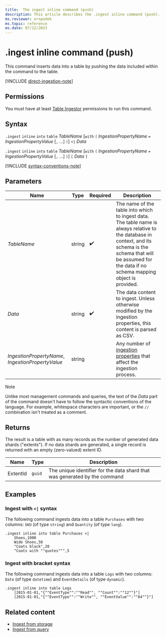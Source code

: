 ```yaml
---
title:  The ingest inline command (push)
description: This article describes the .ingest inline command (push).
ms.reviewer: orspodek
ms.topic: reference
ms.date: 07/12/2023
---
```

# .ingest inline command (push)

This command inserts data into a table by pushing the data included within the command to the table.

[!INCLUDE [direct-ingestion-note](../../../includes/direct-ingestion-note.md)]

## Permissions

You must have at least [Table Ingestor](../access-control/role-based-access-control.md) permissions to run this command.

## Syntax

`.ingest` `inline` `into` `table` *TableName*
[`with` `(` *IngestionPropertyName* `=` *IngestionPropertyValue* [`,` ...] `)`]
`<|` *Data*

`.ingest` `inline` `into` `table` *TableName*
[`with` `(` *IngestionPropertyName* `=` *IngestionPropertyValue* [`,` ...] `)`]
`[` *Data* `]`

[!INCLUDE [syntax-conventions-note](../../../includes/syntax-conventions-note.md)]

## Parameters

| Name | Type | Required | Description |
|--|--|--|--|
| *TableName* | string |  :heavy_check_mark: | The name of the table into which to ingest data. The table name is always relative to the database in context, and its schema is the schema that will be assumed for the data if no schema mapping object is provided.|
| *Data* | string |  :heavy_check_mark: | The data content to ingest. Unless otherwise modified by the ingestion properties, this content is parsed as CSV.|
| *IngestionPropertyName*, *IngestionPropertyValue* | string | | Any number of [ingestion properties](../../../ingestion-properties.md) that affect the ingestion process.|

> [!NOTE]
> Unlike most management commands and queries, the text of the *Data* part of the command doesn't have to follow the syntactic conventions of the language. For example, whitespace characters are important, or the `//` combination isn't treated as a comment.

## Returns

The result is a table with as many records
as the number of generated data shards ("extents").
If no data shards are generated, a single record is returned
with an empty (zero-valued) extent ID.

|Name       |Type      |Description                                                               |
|-----------|----------|--------------------------------------------------------------------------|
|ExtentId   |`guid`    |The unique identifier for the data shard that was generated by the command|

## Examples

### Ingest with `<|` syntax

The following command ingests data into a table `Purchases` with two columns: `SKU` (of type `string`) and `Quantity` (of type `long`).

```kusto
.ingest inline into table Purchases <|
    Shoes,1000
    Wide Shoes,50
    "Coats black",20
    "Coats with ""quotes""",5
```

### Ingest with bracket syntax

The following command ingests data into a table `Logs` with two columns: `Date` (of type `datetime`) and `EventDetails` (of type `dynamic`).

```kusto
.ingest inline into table Logs
    [2015-01-01,"{""EventType"":""Read"", ""Count"":""12""}"]
    [2015-01-01,"{""EventType"":""Write"", ""EventValue"":""84""}"]
```

## Related content

* [Ingest from storage](ingest-from-storage.md)
* [Ingest from query](ingest-from-query.md)
